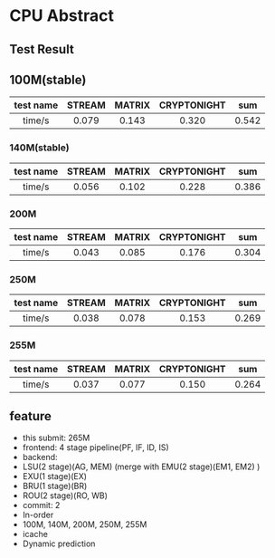 CPU Abstract
===============

## Test Result

## 100M(stable)

| test name | STREAM | MATRIX | CRYPTONIGHT |  sum  |
| :-------: | :----: | :----: | :---------: | :---: |
|  time/s   | 0.079  | 0.143  |    0.320    | 0.542 |

### 140M(stable)

| test name | STREAM | MATRIX | CRYPTONIGHT |  sum  |
| :-------: | :----: | :----: | :---------: | :---: |
|  time/s   | 0.056  | 0.102  |    0.228    | 0.386 |

### 200M

| test name | STREAM | MATRIX | CRYPTONIGHT |  sum  |
| :-------: | :----: | :----: | :---------: | :---: |
|  time/s   | 0.043  | 0.085  |    0.176    | 0.304 |

### 250M

| test name | STREAM | MATRIX | CRYPTONIGHT |  sum  |
| :-------: | :----: | :----: | :---------: | :---: |
|  time/s   | 0.038  | 0.078  |    0.153    | 0.269 |

### 255M

| test name | STREAM | MATRIX | CRYPTONIGHT |  sum  |
| :-------: | :----: | :----: | :---------: | :---: |
|  time/s   | 0.037  | 0.077  |    0.150    | 0.264 |

## feature
- this submit: 265M
- frontend: 4 stage pipeline(PF, IF, ID, IS)
- backend: 
- LSU(2 stage)(AG, MEM) (merge with EMU(2 stage)(EM1, EM2) )
- EXU(1 stage)(EX)
- BRU(1 stage)(BR)
- ROU(2 stage)(RO, WB)
- commit: 2
- In-order
- 100M, 140M, 200M, 250M, 255M
- icache
- Dynamic prediction
